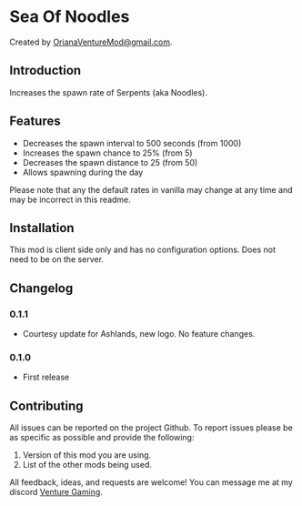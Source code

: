 # Sea Of Noodles

Created by [OrianaVentureMod@gmail.com](https://github.com/OrianaVenture/VentureValheim).

## Introduction

Increases the spawn rate of Serpents (aka Noodles).

## Features

* Decreases the spawn interval to 500 seconds (from 1000)
* Increases the spawn chance to 25% (from 5)
* Decreases the spawn distance to 25 (from 50)
* Allows spawning during the day

Please note that any the default rates in vanilla may change at any time and may be incorrect in this readme.

## Installation

This mod is client side only and has no configuration options. Does not need to be on the server.

## Changelog

### 0.1.1

* Courtesy update for Ashlands, new logo. No feature changes.

### 0.1.0

* First release

## Contributing

All issues can be reported on the project Github. To report issues please be as specific as possible and provide the following:

1. Version of this mod you are using.
2. List of the other mods being used.

All feedback, ideas, and requests are welcome! You can message me at my discord [Venture Gaming](https://discord.gg/tAd5hapt88).

